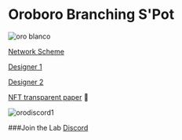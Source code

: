 # Oroboro Branching S'Pot
![oro blanco](https://user-images.githubusercontent.com/38388270/186551158-4105a5be-df7d-438d-8d17-dfb9cb18fb0f.gif)

[Network Scheme](https://www.canva.com/design/DAFJoj5G3yk/gTRdlMHx5KiGYY9A8VGKSQ/edit?utm_content=DAFJoj5G3yk&utm_campaign=designshare&utm_medium=link2&utm_source=sharebutton)

[Designer 1](https://www.behance.net/ricardo-arias)

[Designer 2](https://mirror.xyz/huwan.eth/68VwiReTKT1g5rLYCM9md_pyEMY5tAtLmXT5O6o0ZKw)

[NFT transparent paper](https://opensea.io/assets/ethereum/0x495f947276749ce646f68ac8c248420045cb7b5e/111320008263012827684568920912252212248426339054536738155170604795225649971202) 🚧

![orodiscord1](https://user-images.githubusercontent.com/38388270/186803985-4c113b90-bea7-4ebe-a5ba-678da01fb5bc.PNG)

###Join the Lab
[Discord](https://discord.gg/yJGJqzZEPY)
